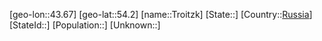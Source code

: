 ﻿---
location: [54.2,43.67]
type: City
tags:
- geo/City


SpocWebEntityId: 34994
isDeleted: false
confidential: public

---
[geo-lon::43.67]
[geo-lat::54.2]
[name::Troitzk]
[State::]
[Country::[Russia](geo/Continent/Europe/Russia.md)]
[StateId::]
[Population::]
[Unknown::]

